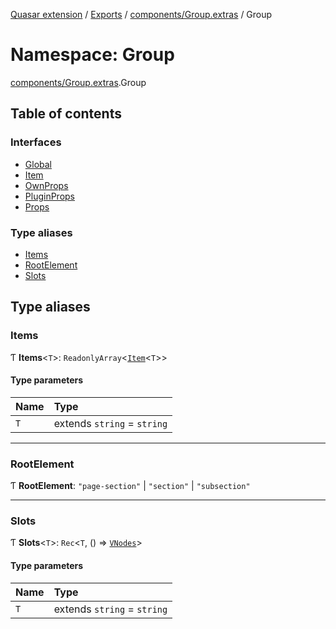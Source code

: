 [Quasar extension](../index.md) / [Exports](../modules.md) / [components/Group.extras](components_Group_extras.md) / Group

# Namespace: Group

[components/Group.extras](components_Group_extras.md).Group

## Table of contents

### Interfaces

- [Global](../interfaces/components_Group_extras.Group.Global.md)
- [Item](../interfaces/components_Group_extras.Group.Item.md)
- [OwnProps](../interfaces/components_Group_extras.Group.OwnProps.md)
- [PluginProps](../interfaces/components_Group_extras.Group.PluginProps.md)
- [Props](../interfaces/components_Group_extras.Group.Props.md)

### Type aliases

- [Items](components_Group_extras.Group.md#items)
- [RootElement](components_Group_extras.Group.md#rootelement)
- [Slots](components_Group_extras.Group.md#slots)

## Type aliases

### Items

Ƭ **Items**<`T`\>: `ReadonlyArray`<[`Item`](../interfaces/components_Group_extras.Group.Item.md)<`T`\>\>

#### Type parameters

| Name | Type |
| :------ | :------ |
| `T` | extends `string` = `string` |

___

### RootElement

Ƭ **RootElement**: ``"page-section"`` \| ``"section"`` \| ``"subsection"``

___

### Slots

Ƭ **Slots**<`T`\>: `Rec`<`T`, () => [`VNodes`](components_api_misc.md#vnodes)\>

#### Type parameters

| Name | Type |
| :------ | :------ |
| `T` | extends `string` = `string` |
